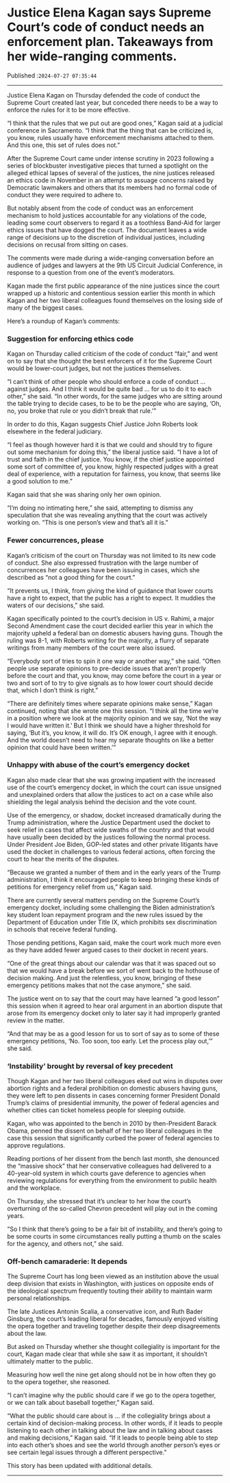 # Justice Elena Kagan says Supreme Court’s code of conduct needs an enforcement plan. Takeaways from her wide-ranging comments.

Published :`2024-07-27 07:35:44`

---

Justice Elena Kagan on Thursday defended the code of conduct the Supreme Court created last year, but conceded there needs to be a way to enforce the rules for it to be more effective.

“I think that the rules that we put out are good ones,” Kagan said at a judicial conference in Sacramento. “I think that the thing that can be criticized is, you know, rules usually have enforcement mechanisms attached to them. And this one, this set of rules does not.”

After the Supreme Court came under intense scrutiny in 2023 following a series of blockbuster investigative pieces that turned a spotlight on the alleged ethical lapses of several of the justices, the nine justices released an ethics code in November in an attempt to assuage concerns raised by Democratic lawmakers and others that its members had no formal code of conduct they were required to adhere to.

But notably absent from the code of conduct was an enforcement mechanism to hold justices accountable for any violations of the code, leading some court observers to regard it as a toothless Band-Aid for larger ethics issues that have dogged the court. The document leaves a wide range of decisions up to the discretion of individual justices, including decisions on recusal from sitting on cases.

The comments were made during a wide-ranging conversation before an audience of judges and lawyers at the 9th US Circuit Judicial Conference, in response to a question from one of the event’s moderators.

Kagan made the first public appearance of the nine justices since the court wrapped up a historic and contentious session earlier this month in which Kagan and her two liberal colleagues found themselves on the losing side of many of the biggest cases.

Here’s a roundup of Kagan’s comments:

### Suggestion for enforcing ethics code

Kagan on Thursday called criticism of the code of conduct “fair,” and went on to say that she thought the best enforcers of it for the Supreme Court would be lower-court judges, but not the justices themselves.

“I can’t think of other people who should enforce a code of conduct … against judges. And I think it would be quite bad … for us to do it to each other,” she said. “In other words, for the same judges who are sitting around the table trying to decide cases, to be to be the people who are saying, ‘Oh, no, you broke that rule or you didn’t break that rule.’”

In order to do this, Kagan suggests Chief Justice John Roberts look elsewhere in the federal judiciary.

“I feel as though however hard it is that we could and should try to figure out some mechanism for doing this,” the liberal justice said. “I have a lot of trust and faith in the chief justice. You know, if the chief justice appointed some sort of committee of, you know, highly respected judges with a great deal of experience, with a reputation for fairness, you know, that seems like a good solution to me.”

Kagan said that she was sharing only her own opinion.

“I’m doing no intimating here,” she said, attempting to dismiss any speculation that she was revealing anything that the court was actively working on. “This is one person’s view and that’s all it is.”

### Fewer concurrences, please

Kagan’s criticism of the court on Thursday was not limited to its new code of conduct. She also expressed frustration with the large number of concurrences her colleagues have been issuing in cases, which she described as “not a good thing for the court.”

“It prevents us, I think, from giving the kind of guidance that lower courts have a right to expect, that the public has a right to expect. It muddies the waters of our decisions,” she said.

Kagan specifically pointed to the court’s decision in US v. Rahimi, a major Second Amendment case the court decided earlier this year in which the majority upheld a federal ban on domestic abusers having guns. Though the ruling was 8-1, with Roberts writing for the majority, a flurry of separate writings from many members of the court were also issued.

“Everybody sort of tries to spin it one way or another way,” she said. “Often people use separate opinions to pre-decide issues that aren’t properly before the court and that, you know, may come before the court in a year or two and sort of to try to give signals as to how lower court should decide that, which I don’t think is right.”

“There are definitely times where separate opinions make sense,” Kagan continued, noting that she wrote one this session. “I think all the time we’re in a position where we look at the majority opinion and we say, ‘Not the way I would have written it.’ But I think we should have a higher threshold for saying, ‘But it’s, you know, it will do. It’s OK enough, I agree with it enough. And the world doesn’t need to hear my separate thoughts on like a better opinion that could have been written.’”

### Unhappy with abuse of the court’s emergency docket

Kagan also made clear that she was growing impatient with the increased use of the court’s emergency docket, in which the court can issue unsigned and unexplained orders that allow the justices to act on a case while also shielding the legal analysis behind the decision and the vote count.

Use of the emergency, or shadow, docket increased dramatically during the Trump administration, where the Justice Department used the docket to seek relief in cases that affect wide swaths of the country and that would have usually been decided by the justices following the normal process. Under President Joe Biden, GOP-led states and other private litigants have used the docket in challenges to various federal actions, often forcing the court to hear the merits of the disputes.

“Because we granted a number of them and in the early years of the Trump administration, I think it encouraged people to keep bringing these kinds of petitions for emergency relief from us,” Kagan said.

There are currently several matters pending on the Supreme Court’s emergency docket, including some challenging the Biden administration’s key student loan repayment program and the new rules issued by the Department of Education under Title IX, which prohibits sex discrimination in schools that receive federal funding.

Those pending petitions, Kagan said, make the court work much more even as they have added fewer argued cases to their docket in recent years.

“One of the great things about our calendar was that it was spaced out so that we would have a break before we sort of went back to the hothouse of decision making. And just the relentless, you know, bringing of these emergency petitions makes that not the case anymore,” she said.

The justice went on to say that the court may have learned “a good lesson” this session when it agreed to hear oral argument in an abortion dispute that arose from its emergency docket only to later say it had improperly granted review in the matter.

“And that may be as a good lesson for us to sort of say as to some of these emergency petitions, ‘No. Too soon, too early. Let the process play out,’” she said.

### ‘Instability’ brought by reversal of key precedent

Though Kagan and her two liberal colleagues eked out wins in disputes over abortion rights and a federal prohibition on domestic abusers having guns, they were left to pen dissents in cases concerning former President Donald Trump’s claims of presidential immunity, the power of federal agencies and whether cities can ticket homeless people for sleeping outside.

Kagan, who was appointed to the bench in 2010 by then-President Barack Obama, penned the dissent on behalf of her two liberal colleagues in the case this session that significantly curbed the power of federal agencies to approve regulations.

Reading portions of her dissent from the bench last month, she denounced the “massive shock” that her conservative colleagues had delivered to a 40-year-old system in which courts gave deference to agencies when reviewing regulations for everything from the environment to public health and the workplace.

On Thursday, she stressed that it’s unclear to her how the court’s overturning of the so-called Chevron precedent will play out in the coming years.

”So I think that there’s going to be a fair bit of instability, and there’s going to be some courts in some circumstances really putting a thumb on the scales for the agency, and others not,” she said.

### Off-bench camaraderie: It depends

The Supreme Court has long been viewed as an institution above the usual deep division that exists in Washington, with justices on opposite ends of the ideological spectrum frequently touting their ability to maintain warm personal relationships.

The late Justices Antonin Scalia, a conservative icon, and Ruth Bader Ginsburg, the court’s leading liberal for decades, famously enjoyed visiting the opera together and traveling together despite their deep disagreements about the law.

But asked on Thursday whether she thought collegiality is important for the court, Kagan made clear that while she saw it as important, it shouldn’t ultimately matter to the public.

Measuring how well the nine get along should not be in how often they go to the opera together, she reasoned.

“I can’t imagine why the public should care if we go to the opera together, or we can talk about baseball together,” Kagan said.

“What the public should care about is … if the collegiality brings about a certain kind of decision-making process. In other words, if it leads to people listening to each other in talking about the law and in talking about cases and making decisions,” Kagan said. “If it leads to people being able to step into each other’s shoes and see the world through another person’s eyes or see certain legal issues through a different perspective.”

This story has been updated with additional details.

---

